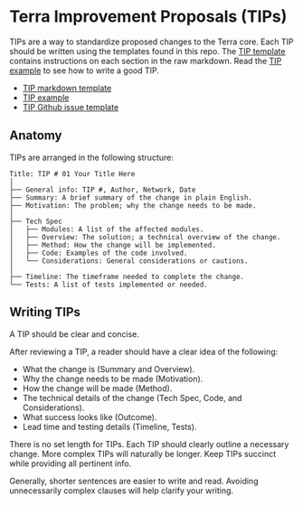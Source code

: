 # Terra Improvement Proposals (TIPs)

TIPs are a way to standardize proposed changes to the Terra core. Each TIP should be written using the templates found in this repo. The [TIP template](./tip-template) contains instructions on each section in the raw markdown. Read the [TIP example](./tip-example.md) to see how to write a good TIP. 

- [TIP markdown template](./tip-template.md)
- [TIP example](./tip-example.md)
- [TIP Github issue template](./.github/ISSUE_TEMPLATE/terra-improvement-proposal--tip-.md)


## Anatomy

TIPs are arranged in the following structure:

```
Title: TIP # 01 Your Title Here
│ 
├── General info: TIP #, Author, Network, Date
├── Summary: A brief summary of the change in plain English. 
├── Motivation: The problem; why the change needs to be made.
│ 
├── Tech Spec
│   ├── Modules: A list of the affected modules. 
│   ├── Overview: The solution; a technical overview of the change. 
│   ├── Method: How the change will be implemented.
│   ├── Code: Examples of the code involved. 
│   └── Considerations: General considerations or cautions. 
│ 
├── Timeline: The timeframe needed to complete the change.
└── Tests: A list of tests implemented or needed. 
```

## Writing TIPs

A TIP should be clear and concise. 

After reviewing a TIP, a reader should have a clear idea of the following:

- What the change is (Summary and Overview).
- Why the change needs to be made (Motivation).
- How the change will be made (Method).
- The technical details of the change (Tech Spec, Code, and Considerations).
- What success looks like (Outcome).
- Lead time and testing details (Timeline, Tests).

There is no set length for TIPs. Each TIP should clearly outline a necessary change. More complex TIPs will naturally be longer. Keep TIPs succinct while providing all pertinent info. 

Generally, shorter sentences are easier to write and read. Avoiding unnecessarily complex clauses will help clarify your writing. 

